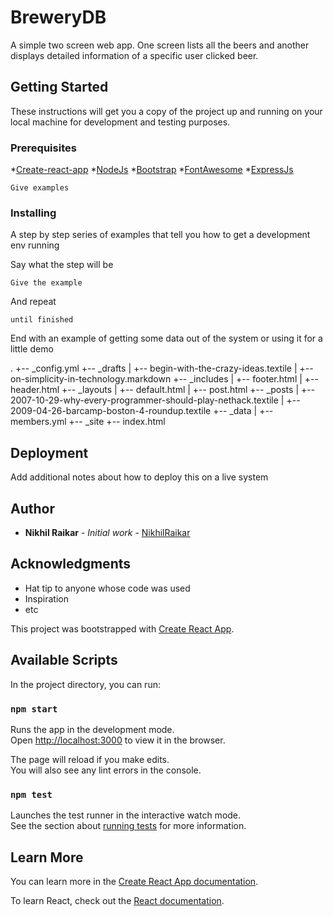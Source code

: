 # BreweryDB 

A simple two screen web app. One screen lists all the beers and another displays detailed information of a specific user clicked beer.

## Getting Started

These instructions will get you a copy of the project up and running on your local machine for development and testing purposes. 

### Prerequisites

*[Create-react-app](https://github.com/facebook/create-react-app) 
*[NodeJs](https://nodejs.org/en/)
*[Bootstrap](https://getbootstrap.com/)
*[FontAwesome](https://fontawesome.com/how-to-use/on-the-web/using-with/react)
*[ExpressJs](https://expressjs.com/)

```
Give examples
```

### Installing

A step by step series of examples that tell you how to get a development env running

Say what the step will be

```
Give the example
```

And repeat

```
until finished
```

End with an example of getting some data out of the system or using it for a little demo

.
+-- _config.yml
+-- _drafts
|   +-- begin-with-the-crazy-ideas.textile
|   +-- on-simplicity-in-technology.markdown
+-- _includes
|   +-- footer.html
|   +-- header.html
+-- _layouts
|   +-- default.html
|   +-- post.html
+-- _posts
|   +-- 2007-10-29-why-every-programmer-should-play-nethack.textile
|   +-- 2009-04-26-barcamp-boston-4-roundup.textile
+-- _data
|   +-- members.yml
+-- _site
+-- index.html


## Deployment

Add additional notes about how to deploy this on a live system

## Author

* **Nikhil Raikar** - *Initial work* - [NikhilRaikar](https://github.com/PurpleBooth)

## Acknowledgments

* Hat tip to anyone whose code was used
* Inspiration
* etc

This project was bootstrapped with [Create React App](https://github.com/facebook/create-react-app).

## Available Scripts

In the project directory, you can run:

### `npm start`

Runs the app in the development mode.<br>
Open [http://localhost:3000](http://localhost:3000) to view it in the browser.

The page will reload if you make edits.<br>
You will also see any lint errors in the console.

### `npm test`

Launches the test runner in the interactive watch mode.<br>
See the section about [running tests](https://facebook.github.io/create-react-app/docs/running-tests) for more information.

## Learn More

You can learn more in the [Create React App documentation](https://facebook.github.io/create-react-app/docs/getting-started).

To learn React, check out the [React documentation](https://reactjs.org/).
